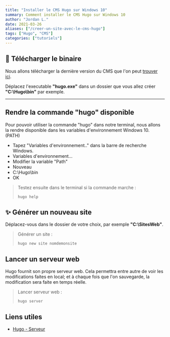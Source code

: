 ```yaml
---
title: "Installer le CMS Hugo sur Windows 10"
summary: Comment installer le CMS Hugo sur Windows 10
author: "Jordan L."
date: 2021-03-26
aliases: ["/creer-un-site-avec-le-cms-hugo"]
tags: ["Hugo", "CMS"]
categories: ["tutoriels"]
---
```


## 💾 Télécharger le binaire

Nous allons télécharger la dernière version du CMS que l'on peut [trouver ici](https://github.com/gohugoio/hugo/releases).

Déplacez l'executable **"hugo.exe"** dans un dossier que vous allez créer **"C:\Hugo\bin\"** par exemple.

---

## Rendre la commande "hugo" disponible

Pour pouvoir utiliser la commande "hugo" dans notre terminal, nous allons la rendre disponible dans les variables d'environnement Windows 10. (PATH)

- Tapez "Variables d'environnement.." dans la barre de recherche Windows.
- Variables d'environnement...
- Modifier la variable "Path"
- Nouveau
- C:\Hugo\bin
- OK

> Testez ensuite dans le terminal si la commande marche :
>
> `hugo help`

## ✨ Générer un nouveau site

Déplacez-vous dans le dossier de votre choix, par exemple **"C:\SitesWeb\"**.

> Générer un site :
>
> `hugo new site nomdemonsite`

## Lancer un serveur web

Hugo fournit son propre serveur web. Cela permettra entre autre de voir les modifications faites en local; et à chaque fois que l'on sauvegarde, la modification sera faite en temps réelle.

> Lancer serveur web :
>
> `hugo server`

## Liens utiles

- [Hugo - Serveur](https://gohugo.io/commands/hugo_server/)
